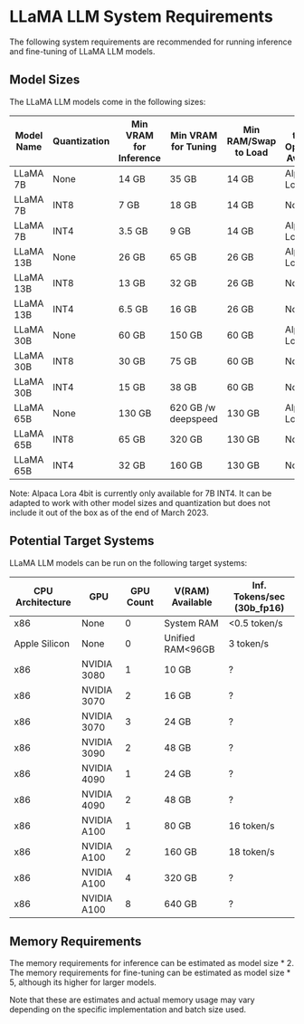 # LLaMA LLM System Requirements
The following system requirements are recommended for running inference and fine-tuning of LLaMA LLM models.

## Model Sizes
The LLaMA LLM models come in the following sizes:


| Model Name | Quantization | Min VRAM for Inference | Min VRAM for Tuning | Min RAM/Swap to Load | Fine-tuning Optimizer Available |
|------------|-------------|-----------------------|---------------------|----------------------|--------------------------------|
| LLaMA 7B   | None        | 14 GB                 | 35 GB               | 14 GB               | Alpaca LoRa                 |
| LLaMA 7B   | INT8        | 7 GB                  | 18 GB               | 14 GB               | No*              |
| LLaMA 7B   | INT4        | 3.5 GB                | 9 GB                | 14 GB               | Alpaca LoRa 4bit            |
| LLaMA 13B  | None        | 26 GB                 | 65 GB               | 26 GB               | Alpaca LoRa                 |
| LLaMA 13B  | INT8        | 13 GB                 | 32 GB               | 26 GB               | No*              |
| LLaMA 13B  | INT4        | 6.5 GB                | 16 GB               | 26 GB               | No*              |
| LLaMA 30B  | None        | 60 GB                 | 150 GB              | 60 GB               | Alpaca LoRa                 |
| LLaMA 30B  | INT8        | 30 GB                 | 75 GB               | 60 GB               | No*              |
| LLaMA 30B  | INT4        | 15 GB                 | 38 GB               | 60 GB               | No*              |
| LLaMA 65B  | None        | 130 GB                | 620 GB /w deepspeed | 130 GB              | Alpaca LoRa                 |
| LLaMA 65B  | INT8        | 65 GB                 | 320 GB              | 130 GB              | No*              |
| LLaMA 65B  | INT4        | 32 GB                 | 160 GB              | 130 GB              | No*              |

Note: Alpaca Lora 4bit is currently only available for 7B INT4. It can be adapted to work with other model sizes and quantization but does not include it out of the box as of the end of March 2023.



## Potential Target Systems
LLaMA LLM models can be run on the following target systems:

| CPU Architecture | GPU          | GPU Count | V(RAM) Available | Inf. Tokens/sec (30b_fp16)|
|------------------|--------------|-----------|------------------|----------------------|
| x86              | None         | 0         | System RAM       | <0.5 token/s         |
| Apple Silicon    | None         | 0         | Unified RAM<96GB | 3 token/s            |
| x86              | NVIDIA 3080  | 1         | 10 GB            | ?                    |
| x86              | NVIDIA 3070  | 2         | 16 GB            | ?                    |
| x86              | NVIDIA 3070  | 3         | 24 GB            | ?                    |
| x86              | NVIDIA 3090  | 2         | 48 GB            | ?                    |
| x86              | NVIDIA 4090  | 1         | 24 GB            | ?                    |
| x86              | NVIDIA 4090  | 2         | 48 GB            | ?                    |
| x86              | NVIDIA A100  | 1         | 80 GB            | 16 token/s           |
| x86              | NVIDIA A100  | 2         | 160 GB           | 18 token/s           |
| x86              | NVIDIA A100  | 4         | 320 GB           | ?                    |
| x86              | NVIDIA A100  | 8         | 640 GB           | ?                    |

## Memory Requirements
The memory requirements for inference can be estimated as model size * 2. The memory requirements for fine-tuning can be estimated as model size * 5, although its higher for larger models.

Note that these are estimates and actual memory usage may vary depending on the specific implementation and batch size used.